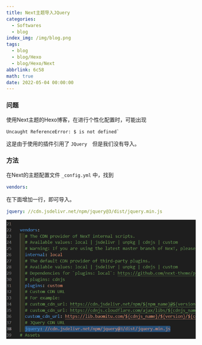 ```yaml
---
title: Next主题导入JQuery
categories:
  - Softwares
  - blog
index_img: /img/blog.png
tags:
  - blog
  - blog/Hexo
  - blog/Hexo/Next
abbrlink: 6c58
math: true
date: 2022-05-04 00:00:00
---
```




### 问题

使用Next主题的Hexo博客，在进行个性化配置时，可能出现

```shell
Uncaught ReferenceError: $ is not defined`
```

这是由于使用的插件引用了 `JQuery`　但是我们没有导入。 

### 方法

在Next的主题配置文件 `_config.yml` 中，找到

```yaml
vendors:
```

在下面增加一行，即可导入。

```yaml
jquery: //cdn.jsdelivr.net/npm/jquery@3/dist/jquery.min.js
```

![image-20230210201839159.png](../../../../image/NextJQuery/jquery.png)
